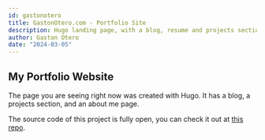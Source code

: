 ```yaml
---
id: gastonotero
title: GastonOtero.com - Portfolio Site
description: Hugo landing page, with a blog, resume and projects section.
author: Gaston Otero
date: "2024-03-05"
---
```


## My Portfolio Website

The page you are seeing right now was created with Hugo.
It has a blog, a projects section, and an about me page.

The source code of this project is fully open,
you can check it out at [this repo](https://github.com/gastonoterom/gastonotero-hugo).
